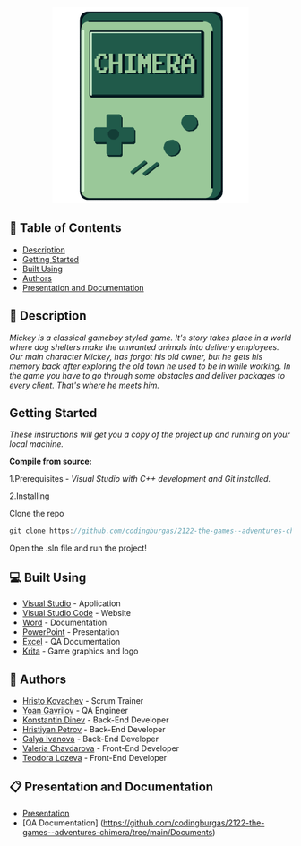 <p align="center">
  <a href=" rel="noopener">
    <img src="Images/chimera_logo.png" alt="Logo" width=350" >
  </a>
</p>

## 📝 Table of Contents
- [Description](#description)
- [Getting Started](#start)
- [Built Using](#built_using)
- [Authors](#authors)
- [Presentation and Documentation](#documentation)

## 📖 Description <a name="description"></a>
*Mickey is a classical gameboy styled game. It's story takes place in a world where dog shelters make the unwanted animals into delivery employees. Our main character Mickey, has forgot his old owner, but he gets his memory back after exploring the old town he used to be in while working. In the game you have to go through some obstacles and deliver packages to every client. That's where he meets him.*

## Getting Started <a name="start"></a>
*These instructions will get you a copy of the project up and running on your local machine.*

**Compile from source:**

1.Prerequisites - 
*Visual Studio with C++ development and Git installed.*

2.Installing

Clone the repo

```cpp
git clone https://github.com/codingburgas/2122-the-games--adventures-chimera.git
```

Open the .sln file and run the project!

## 💻 Built Using <a name="built_using"></a>
- [Visual Studio](https://visualstudio.microsoft.com/) - Application
- [Visual Studio Code](https://code.visualstudio.com/) - Website
- [Word](https://www.microsoft.com/en-us/microsoft-365/word) - Documentation
- [PowerPoint](https://www.microsoft.com/en-us/microsoft-365/powerpoint) - Presentation
- [Excel](https://www.microsoft.com/en-us/microsoft-365/excel) - QA Documentation
- [Krita](https://krita.org/en/) - Game graphics and logo


## 👥 Authors <a name="authors"></a>
- [Hristo Kovachev](https://github.com/HPKovachev19) - Scrum Trainer
- [Yoan Gavrilov](https://github.com/YAGavrilov19) - QA Engineer
- [Konstantin Dinev](https://github.com/KKDinev20) - Back-End Developer
- [Hristiyan Petrov](https://github.com/HMPetrov20) - Back-End Developer
- [Galya Ivanova](https://github.com/GAIvanova20) - Back-End Developer
- [Valeria Chavdarova](https://github.com/VDChavdarova21) - Front-End Developer
- [Teodora Lozeva](https://github.com/TLLozeva21) - Front-End Developer

## 📋 Presentation and Documentation <a name="documentation"></a>
- [Presentation](https://github.com/codingburgas/2122-the-games--adventures-chimera/tree/main/Documents)
- [QA Documentation] (https://github.com/codingburgas/2122-the-games--adventures-chimera/tree/main/Documents)

